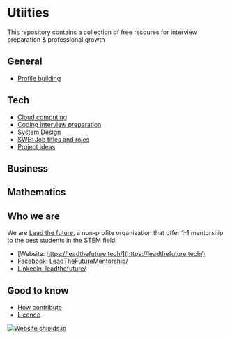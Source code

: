 # Utiities
This repository contains a collection of free resoures for interview preparation &amp; professional growth

## General 
* [Profile building](profile_essential/README.md)

## Tech 
* [Cloud computing](cloud_computing/README.md)
* [Coding interview preparation](coding_interview_preparation/README.md)
* [System Design](system_design/README.md)
* [SWE: Job titles and roles](https://www.holloway.com/s/trh-job-titles-levels-fundamentals-for-software-engineering)
* [Project ideas](project_ideas/README.md)
## Business 


## Mathematics


## Who we are
We are [Lead the future](https://leadthefuture.tech/), a non-profite organization that offer 1-1 mentorship to the best students in the STEM field. 
* [Website: https://leadthefuture.tech/](https://leadthefuture.tech/)
* [Facebook: LeadTheFutureMentorship/](https://www.facebook.com/LeadTheFutureMentorship/)
* [Linkedln: leadthefuture/](https://www.linkedin.com/company/leadthefuture/)

## Good to know

* [How contribute](CONTRIBUTING.md)
* [Licence](LICENCE)

[![Website shields.io](https://img.shields.io/static/v1.svg?label=support&message=us-now&color=green)](https://leadthefuture.tech/dona/)
